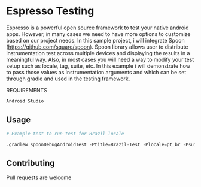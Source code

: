 # Espresso Testing 

Espresso is a powerful open source framework to test your native android apps. However, in many cases we need to have more options to customize based on our project needs. In this sample project, i will integrate Spoon (https://github.com/square/spoon). Spoon library allows user to distribute instrumentation test across multiple devices and displaying the results in a meaningful way. Also, in most cases you will need a way to modify your test setup such as locale, tag, suite, etc. In this example i will demonstrate how to pass those values as instrumentation arguments and which can be set through gradle and used in the testing framework.  

REQUIREMENTS

```bash
Android Studio
```

## Usage

```python
# Example test to run test for Brazil locale

.gradlew spoonDebugAndroidTest -Ptitle=Brazil-Test -Plocale=pt_br -Psuite=SMOKE_BR
```

## Contributing
Pull requests are welcome 
